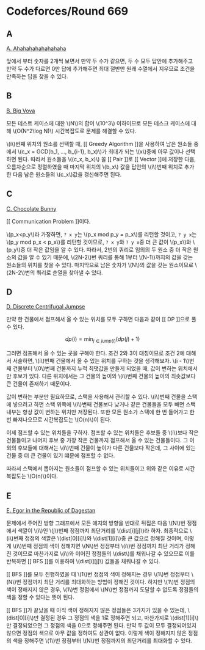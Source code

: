 # Codeforces/Round 669

## A
[A. Ahahahahahahahaha](https://codeforces.com/contest/1407/problem/A)

앞에서 부터 숫자를 2개씩 보면서 만약 두 수가 같으면, 두 수 모두 답안에 추가해주고 만약 두 수가 다르면 0만 답에 추가해주면 최대 절반만 원래 수열에서 지우므로 조건을 만족하는 답을 찾을 수 있다.

## B
[B. Big Vova](https://codeforces.com/contest/1407/problem/B)

모든 테스트 케이스에 대한 \\(N\\)의 합이 \\(10^3\\) 이하이므로 모든 테스크 케이스에 대해 \\(O(N^2\log N)\\) 시간복잡도로 문제를 해결할 수 있다.

\\(i\\)번쨰 위치의 원소를 선택할 때, [[ Greedy Algorithm ]]을 사용하여 남은 원소들 중에서 \\(c_x = GCD(b_1, ..., b_{i-1}, b_x)\\)가 최대가 되는 \\(x\\)중에 아무 값이나 선택하면 된다. 따라서 원소들을 \\((c_x, b_x)\\) 꼴 [[ Pair ]]로 [[ Vector ]]에 저장한 다음, 오름차순으로 정렬하였을 때 마지막 위치의 \\(b_x\\) 값을 답안의 \\(i\\)번째 위치로 추가한 다음 남은 원소들의 \\(c_x\\)값을 갱신해주면 된다.

## C
[C. Chocolate Bunny](https://codeforces.com/contest/1407/problem/C)

[[ Communication Problem ]]이다.

\\(p_x<p_y\\)라 가정하면, `? x y`는 \\(p_x mod p_y = p_x\\)를 리턴할 것이고, `? y x`는 \\(p_y mod p_x < p_x\\)를 리턴할 것이므로, `? x y`와 `? y x`중 더 큰 값이 \\(p_x\\)와 \\(p_y\\)중 더 작은 값임을 알 수 있다. 따라서, 2번의 쿼리로 임의의 두 원소 중 더 작은 원소의 값을 알 수 있기 때문에, \\(2N-2\\)번 쿼리를 통해 1부터 \\(N-1\\)까지의 값을 갖는 원소들의 위치를 찾을 수 있다. 마지막으로 남은 숫자가 \\(N\\)의 값을 갖는 원소이므로 \\(2N-2\\)번의 쿼리로 순열을 찾아낼 수 있다.

## D
[D. Discrete Centrifugal Jumpse](https://codeforces.com/contest/1407/problem/D)

만약 한 건물에서 점프해서 올 수 있는 위치를 모두 구하면 다음과 같이 [[ DP ]]으로 풀 수 있다. 

$$dp(i) = \min_{j \in jump(i)} (dp(j) + 1)$$

그러면 점프해서 올 수 있는 곳을 구해야 한다. 조건 2와 3이 대칭이므로 조건 2에 대해서 서술하면, \\(i\\)번째 건물에서 올 수 있는 위치를 구하는 것을 생각해보자. \\(i - 1\\)번째 건물부터 \\(0\\)번째 건물까지 누적 최댓값을 만들게 되었을 때, 값이 변하는 위치에서만 후보가 있다. 다른 위치에서는 그 건물의 높이와 \\(i\\)번째 건물의 높이의 최솟값보다 큰 건물이 존재하기 때문이다.

값이 변하는 부분만 필요하므로, 스택을 사용해서 관리할 수 있다. \\(i\\)번째 건물을 스택에 넣으려고 하면 스택 위쪽에 \\(i\\)번째 건물보다 낮거나 같은 건물들을 모두 빼면 스택 내부는 항상 값이 변하는 위치만 저장된다. 또한 모든 원소가 스택에 한 번 들어가고 한 번 빠져나오므로 시간복잡도는 \\(O(n)\\)이 된다.

이제 점프할 수 있는 위치들을 구하자. 점프할 수 있는 위치들은 후보들 중 \\(i\\)보다 작은 건물들이고 나머지 후보 중 가장 작은 건물까지 점프해서 올 수 있는 건물들이다. 그 이외의 후보들에 대해서는 \\(i\\)번째 건물이 높이가 다른 건물보다 작은데, 그 사이에 있는 건물 중 더 큰 건물이 있기 떄문에 점프할 수 없다.

따라서 스택에서 뽑아지는 원소들이 점프할 수 있는 위치들이고 위와 같은 이유로 시간복잡도는 \\(O(n)\\)이다. 

## E
[E. Egor in the Republic of Dagestan](https://codeforces.com/contest/1407/problem/E)

문제에서 주어진 방향 그래프에서 모든 에지의 방향을 반대로 뒤집은 다음 \\(N\\)번 정점에서 색깔이 \\(i\\)인 \\(j\\)번째 정점까지 최단거리를 \\(dist[i][j]\\)라 하자. 최종적으로 \\(i\\)번째 정점의 색깔은 \\(dist[0][i]\\)와 \\(dist[1][i]\\)중 큰 값으로 정해질 것이며, 이렇게 \\(i\\)번째 정점의 색이 정해지면 \\(N\\)번 정점부터 \\(i\\)번 정점까지 최단 거리가 정해진 것이므로 마찬가지로 \\(i\\)와 이어진 정점들의 \\(dist\\)를 채워나갈 수 있으므로 이를 반복하면 [[ BFS ]]를 이용하여 \\(dist[i][j]\\) 값들을 채워나갈 수 있다. 

[[ BFS ]]를 모두 진행하였을 때 \\(1\\)번 정점의 색이 정해지는 경우 \\(1\\)번 정점부터 \\(N\\)번 정점까지 최단 거리를 최대화하는 방법이 정해진 것이다. 하지만 \\(1\\)번 정점의 색이 정해지지 않은 경우, \\(1\\)번 정점에서 \\(N\\)번 정점까지 도달할 수 없도록 정점들의 색을 정할 수 있다는 뜻이 된다.

[[ BFS ]]가 끝났을 때 아직 색이 정해지지 않은 정점들은 3가지가 있을 수 있는데, \\(dist[0][i]\\)만 결정된 경우 그 정점의 색을 1로 정해주면 되고, 마찬가지로 \\(dist[1][i]\\)만 결정되었으면 그 정점의 색을 0으로 정해주면 된다. 만약 두 값이 모두 결정되어있지 않으면 정점의 색으로 아무 값을 정하여도 상관이 없다. 이렇게 색이 정해지지 않은 정점의 색을 정해주면 \\(1\\)번 정점부터 \\(N\\)번 정점까지의 최단거리를 최대화할 수 있다.
